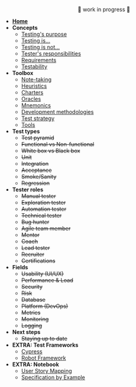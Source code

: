 <!-- markdownlint-disable MD041 -->
<!-- markdownlint-disable MD032 MD033 -->

<ul style="text-align: center;">🚧 work in progress 🚧</ul>

- [**Home**](/)
- **Concepts**
  - [Testing's purpose](/concepts/testing-purpose.md)
  - [Testing is…](/concepts/what-testing-is.md)
  - [Testing is not…](/concepts/what-testing-is-not.md)
  - [Tester's responsibilities](/concepts/tester-responsibilities.md)
  - [Requirements](/concepts/requirements.md)
  - [Testability](/concepts/testability.md)
- **Toolbox**
  - [Note-taking](/toolbox/note-taking.md)
  - [Heuristics](/toolbox/heuristics.md)
  - [Charters](/toolbox/charters.md)
  - [Oracles](/toolbox/oracles.md)
  - [Mnemonics](/toolbox/mnemonics.md)
  - [Development methodologies](/toolbox/dev-methodologies.md)
  - [Test strategy](/toolbox/test-strategy.md)
  - [Tools](/toolbox/tester-tools.md)
- **Test types**
  - ~~Test pyramid~~
  - ~~Functional vs Non-functional~~
  - ~~White box vs Black box~~
  - ~~Unit~~
  - ~~Integration~~
  - ~~Acceptance~~
  - ~~Smoke/Sanity~~
  - ~~Regression~~
- **Tester roles**
  - ~~Manual tester~~
  - ~~Exploration tester~~
  - ~~Automation tester~~
  - ~~Technical tester~~
  - ~~Bug hunter~~
  - ~~Agile team member~~
  - ~~Mentor~~
  - ~~Coach~~
  - ~~Lead tester~~
  - ~~Recruiter~~
  - ~~Certifications~~
- **Fields**
  - ~~Usability (UI/UX)~~
  - ~~Performance & Load~~
  - ~~Security~~
  - ~~Risk~~
  - ~~Database~~
  - ~~Platform (DevOps)~~
  - ~~Metrics~~
  - ~~Monitoring~~
  - ~~Logging~~
- **Next steps**
  - ~~Staying up to date~~
- **EXTRA: Test Frameworks**
  - [Cypress](/toolbox/framework/cypress.md)
  - [Robot Framework](/toolbox/framework/robot.md)
- **EXTRA: Notebook**
  - [User Story Mapping](/notebook/user-story-mapping.md)
  - [Specification by Example](/notebook/specification-by-example.md)

